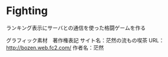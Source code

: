 # Fighting  
ランキング表示にサーバとの通信を使った格闘ゲームを作る

グラフィック素材　著作権表記
サイト名：茫然の流もの喫茶
URL：http://bozen.web.fc2.com/
作者名：茫然